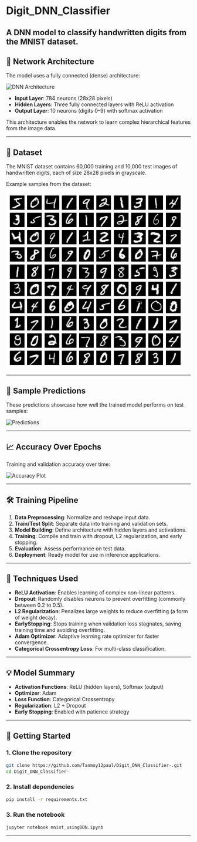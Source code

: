 # Digit_DNN_Classifier

A DNN model to classify handwritten digits from the MNIST dataset.
---

## 🧠 Network Architecture

The model uses a fully connected (dense) architecture:

![DNN Architecture]([https://raw.githubusercontent.com/Tanmoy12paul/Digit_DNN_Classifier-/main/DNN_img/ChatGPT%20Image%20Apr%2023%2C%202025%2C%2011_48_05%20PM.png](https://github.com/Tanmoy12paul/Digit_DNN_Classifier-/blob/main/DNN_img/neural_net.png))

- **Input Layer**: 784 neurons (28x28 pixels)
- **Hidden Layers**: Three fully connected layers with ReLU activation
- **Output Layer**: 10 neurons (digits 0–9) with softmax activation

This architecture enables the network to learn complex hierarchical features from the image data.

---

## 🧾 Dataset

The MNIST dataset contains 60,000 training and 10,000 test images of handwritten digits, each of size 28x28 pixels in grayscale.

Example samples from the dataset:

![MNIST Dataset](https://raw.githubusercontent.com/Tanmoy12paul/Digit_DNN_Classifier-/main/DNN_img/mnist_dataset.png)

---

## 🔎 Sample Predictions

These predictions showcase how well the trained model performs on test samples:

![Predictions]([https://raw.githubusercontent.com/Tanmoy12paul/Digit_DNN_Classifier-/main/DNN_img/Screenshot%202025-04-23%20231425.png](https://github.com/Tanmoy12paul/Digit_DNN_Classifier-/blob/main/DNN_img/sample_prediction.png))

---

## 📈 Accuracy Over Epochs

Training and validation accuracy over time:

![Accuracy Plot]([https://raw.githubusercontent.com/Tanmoy12paul/Digit_DNN_Classifier-/main/DNN_img/DNN_acc%20vs%20val_acc.png](https://github.com/Tanmoy12paul/Digit_DNN_Classifier-/blob/main/DNN_img/accuracy_plot.png))

---

## 🛠️ Training Pipeline

1. **Data Preprocessing**: Normalize and reshape input data.
2. **Train/Test Split**: Separate data into training and validation sets.
3. **Model Building**: Define architecture with hidden layers and activations.
4. **Training**: Compile and train with dropout, L2 regularization, and early stopping.
5. **Evaluation**: Assess performance on test data.
6. **Deployment**: Ready model for use in inference applications.

---

## 🧪 Techniques Used

- **ReLU Activation**: Enables learning of complex non-linear patterns.
- **Dropout**: Randomly disables neurons to prevent overfitting (commonly between 0.2 to 0.5).
- **L2 Regularization**: Penalizes large weights to reduce overfitting (a form of weight decay).
- **EarlyStopping**: Stops training when validation loss stagnates, saving training time and avoiding overfitting.
- **Adam Optimizer**: Adaptive learning rate optimizer for faster convergence.
- **Categorical Crossentropy Loss**: For multi-class classification.

---

## 💡 Model Summary

- **Activation Functions**: ReLU (hidden layers), Softmax (output)
- **Optimizer**: Adam
- **Loss Function**: Categorical Crossentropy
- **Regularization**: L2 + Dropout
- **Early Stopping**: Enabled with patience strategy

---

## 🚀 Getting Started

### 1. Clone the repository

```bash
git clone https://github.com/Tanmoy12paul/Digit_DNN_Classifier-.git
cd Digit_DNN_Classifier-
```

### 2. Install dependencies

```bash
pip install -r requirements.txt
```

### 3. Run the notebook

```bash
jupyter notebook mnist_usingDDN.ipynb
```

---
